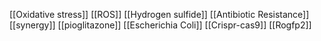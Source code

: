 [[Oxidative stress]]
[[ROS]]
[[Hydrogen sulfide]]
[[Antibiotic Resistance]]
[[synergy]]
[[pioglitazone]]
[[Escherichia Coli]]
[[Crispr-cas9]]
[[Rogfp2]]
